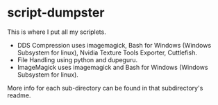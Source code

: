 # script-dumpster

This is where I put all my scriplets.

* DDS Compression uses imagemagick, Bash for Windows (Windows Subsystem for linux), Nvidia Texture Tools Exporter, Cuttlefish.
* File Handling using python and dupeguru.
* ImageMagick uses imagemagick and Bash for Windows (Windows Subsystem for linux).


More info for each sub-directory can be found in that subdirectory's readme.
